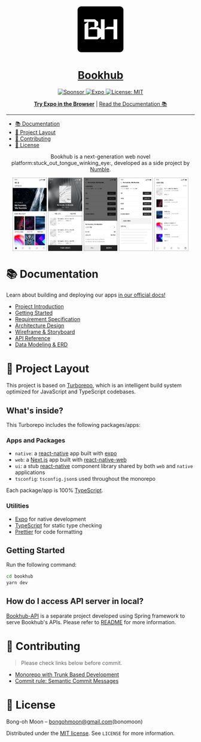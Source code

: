 <!-- Banner Image -->

<p align="center">
  <a href=".">
    <img alt="bookhub" height="128" src="./.github/resources/banner.png">
    <h1 align="center">Bookhub</h1>
  </a>
</p>

<p align="center">
  <a aria-label="Numble" href="https://www.numble.it/" target="_blank">
    <img alt="Sponsor" src="https://img.shields.io/badge/Sponsor-Numble-blue?style=flat-square&logo=githubsponsors&logoWidth=15&labelColor=000000&color=4630EB" />
  </a>
   <a aria-label="Expo" href="https://expo.dev/client" target="_blank">
    <img alt="Expo" src="https://img.shields.io/badge/Runs%20with%20Expo%20Go-4630EB.svg?style=flat-square&logo=EXPO&labelColor=f3f3f3&logoColor=000" />
  </a>
  <a aria-label="Expo is free to use" href="https://github.com/expo/expo/blob/main/LICENSE" target="_blank">
    <img alt="License: MIT" src="https://img.shields.io/badge/License-MIT-success.svg?style=flat-square&color=33CC12" target="_blank" />
  </a>
</p>


<p align="center">
  <a aria-label="try expo with snack" href="https://snack.expo.dev"><b>Try Expo in the Browser</b></a>
 |
  <a aria-label="expo documentation" href="#-documentation">Read the Documentation 📚</a>
</p>
  
---
- [📚 Documentation](#-documentation)
- [🔭 Project Layout](#-project-layout)
- [💑 Contributing](#-contributing)
- [📑 License](#-license)

<p align="center">
Bookhub is a next-generation web novel platform:stuck_out_tongue_winking_eye:, developed as a side project by <a aria-label="Numbe deepdive" href="https://www.numble.it/deepdive/41" target="_blank">Numble</a>.
</p>

<p align="center">
   <img alt="Home" width="18%" src="./.github/resources/screenshot_01_home.png" />
   <img alt="Main" width="18%" src="./.github/resources/screenshot_02_main.png" />
   <img alt="Payment Detail" width="18%" src="./.github/resources/screenshot_03_payment_detail.png" />
   <img alt="Payment" width="18%" src="./.github/resources/screenshot_04_payment.png" />
   <img alt="Recommended List" width="18%" src="./.github/resources/screenshot_05_recommended_list.png" />
</p>

# 📚 Documentation

<p>Learn about building and deploying our apps <a aria-label="documentation" href="#-documentation">in our official docs!</a></p>

- [Project Introduction](https://www.numble.it/deepdive/41)
- [Getting Started]()
- [Requirement Specification]()
- [Architecture Design]()
- [Wireframe & Storyboard]()
- [API Reference]()
- [Data Modeling & ERD]()

# 🔭 Project Layout

This project is based on [Turborepo](https://turbo.build/repo/docs), which is an intelligent build system optimized for JavaScript and TypeScript codebases.

## What's inside?

This Turborepo includes the following packages/apps:

### Apps and Packages

- `native`: a [react-native](https://reactnative.dev/) app built with [expo](https://docs.expo.dev/)
- `web`: a [Next.js](https://nextjs.org/) app built with [react-native-web](https://necolas.github.io/react-native-web/)
- `ui`: a stub [react-native](https://reactnative.dev/) component library shared by both `web` and `native` applications
- `tsconfig`: `tsconfig.json`s used throughout the monorepo

Each package/app is 100% [TypeScript](https://www.typescriptlang.org/).

### Utilities

- [Expo](https://docs.expo.dev/) for native development
- [TypeScript](https://www.typescriptlang.org/) for static type checking
- [Prettier](https://prettier.io) for code formatting
## Getting Started

Run the following command:

```sh
cd bookhub
yarn dev
```

## How do I access API server in local?

[Bookhub-API](https://github.com/bonomoon/bookhub-api) is a separate project developed using Spring framework to serve Bookhub's APIs. Please refer to [README](https://github.com/bonomoon/bookhub-api#readme) for more information.

# 💑 Contributing

> Please check links below before commit.
- [Monorepo with Trunk Based Development](https://trunkbaseddevelopment.com/monorepos/)
- [Commit rule: Semantic Commit Messages](https://gist.github.com/joshbuchea/6f47e86d2510bce28f8e7f42ae84c716)

# 📑 License

Bong-oh Moon – bongohmoon@gmail.com(bonomoon)

Distributed under the [MIT license](LICENSE). See `LICENSE` for more information.
